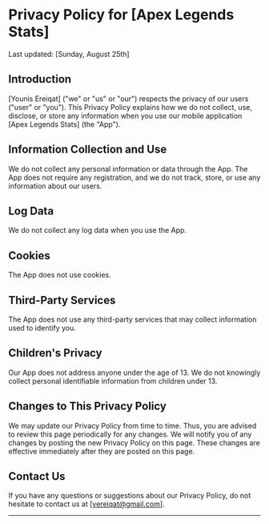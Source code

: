 # Privacy Policy for [Apex Legends Stats]

Last updated: [Sunday, August 25th]

## Introduction

[Younis Ereiqat] ("we" or "us" or "our") respects the privacy of our users ("user" or "you"). This Privacy Policy explains how we do not collect, use, disclose, or store any information when you use our mobile application [Apex Legends Stats] (the "App").

## Information Collection and Use

We do not collect any personal information or data through the App. The App does not require any registration, and we do not track, store, or use any information about our users.

## Log Data

We do not collect any log data when you use the App.

## Cookies

The App does not use cookies.

## Third-Party Services

The App does not use any third-party services that may collect information used to identify you.

## Children's Privacy

Our App does not address anyone under the age of 13. We do not knowingly collect personal identifiable information from children under 13.

## Changes to This Privacy Policy

We may update our Privacy Policy from time to time. Thus, you are advised to review this page periodically for any changes. We will notify you of any changes by posting the new Privacy Policy on this page. These changes are effective immediately after they are posted on this page.

## Contact Us

If you have any questions or suggestions about our Privacy Policy, do not hesitate to contact us at [yereiqat@gmail.com].

---

